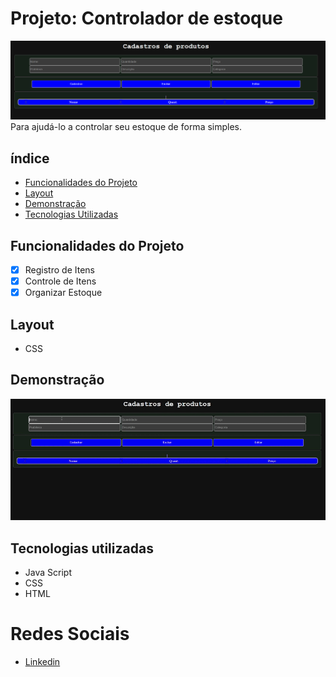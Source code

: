 # Projeto: Controlador de estoque
![LabelCalculadora](/assets/cadastrodeproduto.png)
Para ajudá-lo a controlar seu estoque de forma simples.

## índice
- <a href="#funcionalidades-do-projeto">Funcionalidades do Projeto</a>
- <a href="#Layout">Layout<a>
- <a href="#demonstração">Demonstração<a>
- <a href="#tecnologias-utilizadas">Tecnologias Utilizadas<a>

## Funcionalidades do Projeto
- [x] Registro de Itens
- [x] Controle de Itens
- [x] Organizar Estoque

## Layout
- CSS
<!--"Imagens"-->

## Demonstração
![Link demonstraçãoo](/assets/cadastrodeproduto.gif)

## Tecnologias utilizadas
- Java Script
- CSS
- HTML

<!--## Como rodar este o projeto?-->

<!--## Autores
<img> -->

# Redes Sociais

- [Linkedin](https://www.linkedin.com/in/luan-estifer-rodrigues-pereira-7577a2285/)

<!--## Proximos passos-->
